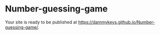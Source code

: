 # Number-guessing-game

Your site is ready to be published at https://dammykeys.github.io/Number-guessing-game/.
